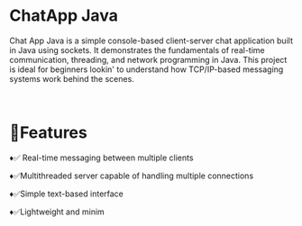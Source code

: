 <h1>ChatApp Java</h1>
<p>
  Chat App Java is a simple console-based client-server chat application built in Java using sockets. It demonstrates the fundamentals of real-time communication, threading, and network programming in Java. This project is ideal for beginners lookin' to understand how TCP/IP-based messaging systems work behind the scenes.</p> <br>
<h1> 🧠Features </h1>
<p> ♦✅ Real-time messaging between multiple clients </p>
<p> ♦✅Multithreaded server capable of handling multiple connections </p>
<p> ♦✅Simple text-based interface </p>
♦✅Lightweight and minim
